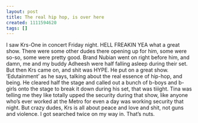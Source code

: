 ```yaml
---
layout: post
title: The real hip hop, is over here
created: 1111594620
tags: []
---
```

I saw Krs-One in concert Friday night. HELL FREAKIN YEA what a great show. There were some other dudes there opening up for him, some were so-so, some were pretty good. Brand Nubian went on right before him, and damn, me and my buddy Adheesh were half falling asleep during their set. But then Krs came on, and shit was HYPE. He put on a great show. ‘Edutainment’ as he says, talking about the real essence of hip-hop, and being. He cleared half the stage and called out a bunch of b-boys and b-girls onto the stage to break it down during his set, that was tiiight. Tina was telling me they like totally upped the security during that show, like anyone who’s ever worked at the Metro for even a day was working security that night. But crazy dudes, Krs is all about peace and love and shit, not guns and violence. I got searched twice on my way in. That’s nuts.

